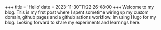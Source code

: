 +++
title = 'Hello'
date = 2023-11-30T11:22:26-08:00
+++
Welcome to my blog. This is my first post where I spent sometime wiring up my custom domain, github pages and a github actions workflow. Im using Hugo for my blog. Looking forward to share my experiments and learnings here. 
